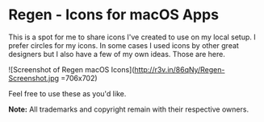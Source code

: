 # Regen - Icons for macOS Apps

This is a spot for me to share icons I've created to use on my local setup. I prefer circles for my icons. In some cases I used icons by other great designers but I also have a few of my own ideas. Those are here.

![Screenshot of Regen macOS Icons](http://r3v.in/86qNy/Regen-Screenshot.jpg =706x702)

Feel free to use these as you'd like.

**Note:** All trademarks and copyright remain with their respective owners.